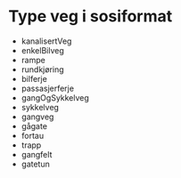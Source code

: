 

# Type veg i sosiformat


- kanalisertVeg
- enkelBilveg
- rampe
- rundkjøring
- bilferje
- passasjerferje
- gangOgSykkelveg
- sykkelveg
- gangveg
- gågate
- fortau
- trapp
- gangfelt 
- gatetun
